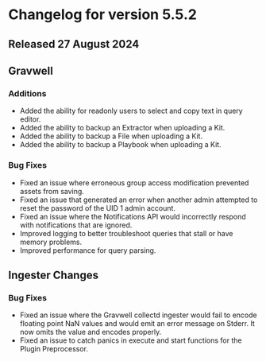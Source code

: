 # Changelog for version 5.5.2

## Released 27 August 2024

## Gravwell

### Additions

* Added the ability for readonly users to select and copy text in query editor. 
* Added the ability to backup an Extractor when uploading a Kit. 
* Added the ability to backup a File when uploading a Kit. 
* Added the ability to backup a Playbook when uploading a Kit. 

### Bug Fixes
 
* Fixed an issue where erroneous group access modification prevented assets from saving.
* Fixed an issue that generated an error when another admin attempted to reset the password of the UID 1 admin account. 
* Fixed an issue where the Notifications API would incorrectly respond with notifications that are ignored. 
* Improved logging to better troubleshoot queries that stall or have memory problems. 
* Improved performance for query parsing.

## Ingester Changes

### Bug Fixes

* Fixed an issue where the Gravwell collectd ingester would fail to encode floating point NaN values and would emit an error message on Stderr. It now omits the value and encodes properly.
* Fixed an issue to catch panics in execute and start functions for the Plugin Preprocessor. 